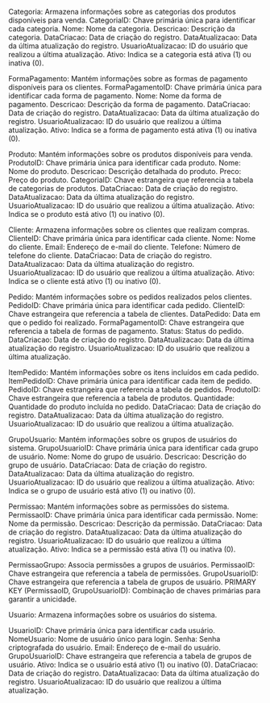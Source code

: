 Categoria: Armazena informações sobre as categorias dos produtos disponíveis para venda.
CategoriaID: Chave primária única para identificar cada categoria.
Nome: Nome da categoria.
Descricao: Descrição da categoria.
DataCriacao: Data de criação do registro.
DataAtualizacao: Data da última atualização do registro.
UsuarioAtualizacao: ID do usuário que realizou a última atualização.
Ativo: Indica se a categoria está ativa (1) ou inativa (0).

FormaPagamento: Mantém informações sobre as formas de pagamento disponíveis para os clientes.
FormaPagamentoID: Chave primária única para identificar cada forma de pagamento.
Nome: Nome da forma de pagamento.
Descricao: Descrição da forma de pagamento.
DataCriacao: Data de criação do registro.
DataAtualizacao: Data da última atualização do registro.
UsuarioAtualizacao: ID do usuário que realizou a última atualização.
Ativo: Indica se a forma de pagamento está ativa (1) ou inativa (0).

Produto: Mantém informações sobre os produtos disponíveis para venda.
ProdutoID: Chave primária única para identificar cada produto.
Nome: Nome do produto.
Descricao: Descrição detalhada do produto.
Preco: Preço do produto.
CategoriaID: Chave estrangeira que referencia a tabela de categorias de produtos.
DataCriacao: Data de criação do registro.
DataAtualizacao: Data da última atualização do registro.
UsuarioAtualizacao: ID do usuário que realizou a última atualização.
Ativo: Indica se o produto está ativo (1) ou inativo (0).

Cliente: Armazena informações sobre os clientes que realizam compras.
ClienteID: Chave primária única para identificar cada cliente.
Nome: Nome do cliente.
Email: Endereço de e-mail do cliente.
Telefone: Número de telefone do cliente.
DataCriacao: Data de criação do registro.
DataAtualizacao: Data da última atualização do registro.
UsuarioAtualizacao: ID do usuário que realizou a última atualização.
Ativo: Indica se o cliente está ativo (1) ou inativo (0).

Pedido: Mantém informações sobre os pedidos realizados pelos clientes.
PedidoID: Chave primária única para identificar cada pedido.
ClienteID: Chave estrangeira que referencia a tabela de clientes.
DataPedido: Data em que o pedido foi realizado.
FormaPagamentoID: Chave estrangeira que referencia a tabela de formas de pagamento.
Status: Status do pedido.
DataCriacao: Data de criação do registro.
DataAtualizacao: Data da última atualização do registro.
UsuarioAtualizacao: ID do usuário que realizou a última atualização.

ItemPedido: Mantém informações sobre os itens incluídos em cada pedido.
ItemPedidoID: Chave primária única para identificar cada item de pedido.
PedidoID: Chave estrangeira que referencia a tabela de pedidos.
ProdutoID: Chave estrangeira que referencia a tabela de produtos.
Quantidade: Quantidade do produto incluída no pedido.
DataCriacao: Data de criação do registro.
DataAtualizacao: Data da última atualização do registro.
UsuarioAtualizacao: ID do usuário que realizou a última atualização.

GrupoUsuario: Mantém informações sobre os grupos de usuários do sistema.
GrupoUsuarioID: Chave primária única para identificar cada grupo de usuário.
Nome: Nome do grupo de usuário.
Descricao: Descrição do grupo de usuário.
DataCriacao: Data de criação do registro.
DataAtualizacao: Data da última atualização do registro.
UsuarioAtualizacao: ID do usuário que realizou a última atualização.
Ativo: Indica se o grupo de usuário está ativo (1) ou inativo (0).

Permissao: Mantém informações sobre as permissões do sistema.
PermissaoID: Chave primária única para identificar cada permissão.
Nome: Nome da permissão.
Descricao: Descrição da permissão.
DataCriacao: Data de criação do registro.
DataAtualizacao: Data da última atualização do registro.
UsuarioAtualizacao: ID do usuário que realizou a última atualização.
Ativo: Indica se a permissão está ativa (1) ou inativa (0).

PermissaoGrupo: Associa permissões a grupos de usuários.
PermissaoID: Chave estrangeira que referencia a tabela de permissões.
GrupoUsuarioID: Chave estrangeira que referencia a tabela de grupos de usuário.
PRIMARY KEY (PermissaoID, GrupoUsuarioID): Combinação de chaves primárias para garantir a unicidade.

Usuario: Armazena informações sobre os usuários do sistema.

UsuarioID: Chave primária única para identificar cada usuário.
NomeUsuario: Nome de usuário único para login.
Senha: Senha criptografada do usuário.
Email: Endereço de e-mail do usuário.
GrupoUsuarioID: Chave estrangeira que referencia a tabela de grupos de usuário.
Ativo: Indica se o usuário está ativo (1) ou inativo (0).
DataCriacao: Data de criação do registro.
DataAtualizacao: Data da última atualização do registro.
UsuarioAtualizacao: ID do usuário que realizou a última atualização.